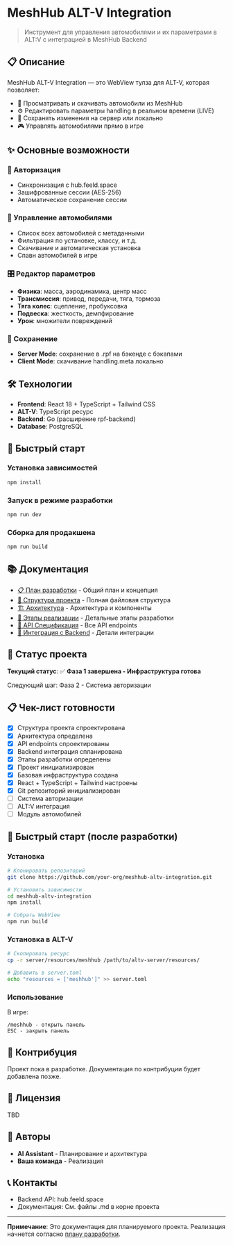 # MeshHub ALT-V Integration

> Инструмент для управления автомобилями и их параметрами в ALT:V с интеграцией в MeshHub Backend

## 📋 Описание

MeshHub ALT-V Integration — это WebView тулза для ALT-V, которая позволяет:

- 🚗 Просматривать и скачивать автомобили из MeshHub
- ⚙️ Редактировать параметры handling в реальном времени (LIVE)
- 💾 Сохранять изменения на сервер или локально
- 🎮 Управлять автомобилями прямо в игре

## ✨ Основные возможности

### 🔐 Авторизация
- Синхронизация с hub.feeld.space
- Зашифрованные сессии (AES-256)
- Автоматическое сохранение сессии

### 🚙 Управление автомобилями
- Список всех автомобилей с метаданными
- Фильтрация по установке, классу, и т.д.
- Скачивание и автоматическая установка
- Спавн автомобилей в игре

### 🎛️ Редактор параметров
- **Физика**: масса, аэродинамика, центр масс
- **Трансмиссия**: привод, передачи, тяга, тормоза
- **Тяга колес**: сцепление, пробуксовка
- **Подвеска**: жесткость, демпфирование
- **Урон**: множители повреждений

### 💾 Сохранение
- **Server Mode**: сохранение в .rpf на бэкенде с бэкапами
- **Client Mode**: скачивание handling.meta локально

## 🛠️ Технологии

- **Frontend**: React 18 + TypeScript + Tailwind CSS
- **ALT-V**: TypeScript ресурс
- **Backend**: Go (расширение rpf-backend)
- **Database**: PostgreSQL

## 🚀 Быстрый старт

### Установка зависимостей
```bash
npm install
```

### Запуск в режиме разработки
```bash
npm run dev
```

### Сборка для продакшена
```bash
npm run build
```

## 📚 Документация

- [📋 План разработки](./DEVELOPMENT_PLAN.md) - Общий план и концепция
- [📁 Структура проекта](./PROJECT_STRUCTURE.md) - Полная файловая структура
- [🏗️ Архитектура](./ARCHITECTURE.md) - Архитектура и компоненты
- [🚀 Этапы реализации](./IMPLEMENTATION_PHASES.md) - Детальные этапы разработки
- [📡 API Спецификация](./API_SPECIFICATION.md) - Все API endpoints
- [🔌 Интеграция с Backend](./BACKEND_INTEGRATION.md) - Детали интеграции

## 🎯 Статус проекта

**Текущий статус**: ✅ **Фаза 1 завершена - Инфраструктура готова**

Следующий шаг: Фаза 2 - Система авторизации

## 📋 Чек-лист готовности

- [x] Структура проекта спроектирована
- [x] Архитектура определена
- [x] API endpoints спроектированы
- [x] Backend интеграция спланирована
- [x] Этапы разработки определены
- [x] Проект инициализирован
- [x] Базовая инфраструктура создана
- [x] React + TypeScript + Tailwind настроены
- [x] Git репозиторий инициализирован
- [ ] Система авторизации
- [ ] ALT:V интеграция
- [ ] Модуль автомобилей

## 🚀 Быстрый старт (после разработки)

### Установка

```bash
# Клонировать репозиторий
git clone https://github.com/your-org/meshhub-altv-integration.git

# Установить зависимости
cd meshhub-altv-integration
npm install

# Собрать WebView
npm run build
```

### Установка в ALT-V

```bash
# Скопировать ресурс
cp -r server/resources/meshhub /path/to/altv-server/resources/

# Добавить в server.toml
echo "resources = ['meshhub']" >> server.toml
```

### Использование

В игре:
```
/meshhub - открыть панель
ESC - закрыть панель
```

## 🤝 Контрибуция

Проект пока в разработке. Документация по контрибуции будет добавлена позже.

## 📄 Лицензия

TBD

## 👥 Авторы

- **AI Assistant** - Планирование и архитектура
- **Ваша команда** - Реализация

## 📞 Контакты

- Backend API: hub.feeld.space
- Документация: См. файлы .md в корне проекта

---

**Примечание**: Это документация для планируемого проекта. Реализация начнется согласно [плану разработки](./IMPLEMENTATION_PHASES.md).

